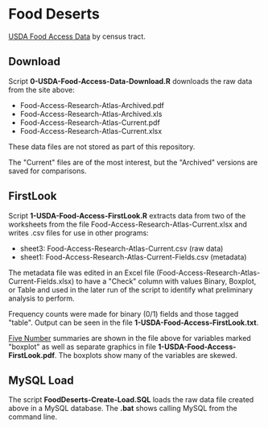 Food Deserts
============

[USDA Food Access Data](http://www.ers.usda.gov/data-products/food-access-research-atlas/download-the-data.aspx) by census tract.

## Download

Script **0-USDA-Food-Access-Data-Download.R** downloads the raw data from the site above:

* Food-Access-Research-Atlas-Archived.pdf
* Food-Access-Research-Atlas-Archived.xls
* Food-Access-Research-Atlas-Current.pdf
* Food-Access-Research-Atlas-Current.xlsx

These data files are not stored as part of this repository.

The "Current" files are of the most interest, but the "Archived" versions are saved for comparisons.

## FirstLook

Script **1-USDA-Food-Access-FirstLook.R** extracts data from two of the worksheets from the file Food-Access-Research-Atlas-Current.xlsx and writes .csv files for use in other programs:

* sheet3: Food-Access-Research-Atlas-Current.csv (raw data)
* sheet1: Food-Access-Research-Atlas-Current-Fields.csv (metadata)

The metadata file was edited in an Excel file (Food-Access-Research-Atlas-Current-Fields.xlsx) to have a "Check" column with values Binary, Boxplot, or Table and used in the later run of the script to identify what preliminary analysis to perform.

Frequency counts were made for binary (0/1) fields and those tagged "table".  Output can be seen in the file **1-USDA-Food-Access-FirstLook.txt**.

[Five Number](http://en.wikipedia.org/wiki/Five-number_summary) summaries are shown in the file above for variables marked "boxplot" as well as separate graphics in file **1-USDA-Food-Access-FirstLook.pdf**. The boxplots show many of the variables are skewed.

## MySQL Load

The script **FoodDeserts-Create-Load.SQL** loads the raw data file created above in a MySQL database.  The **.bat** shows calling MySQL from the command line.



